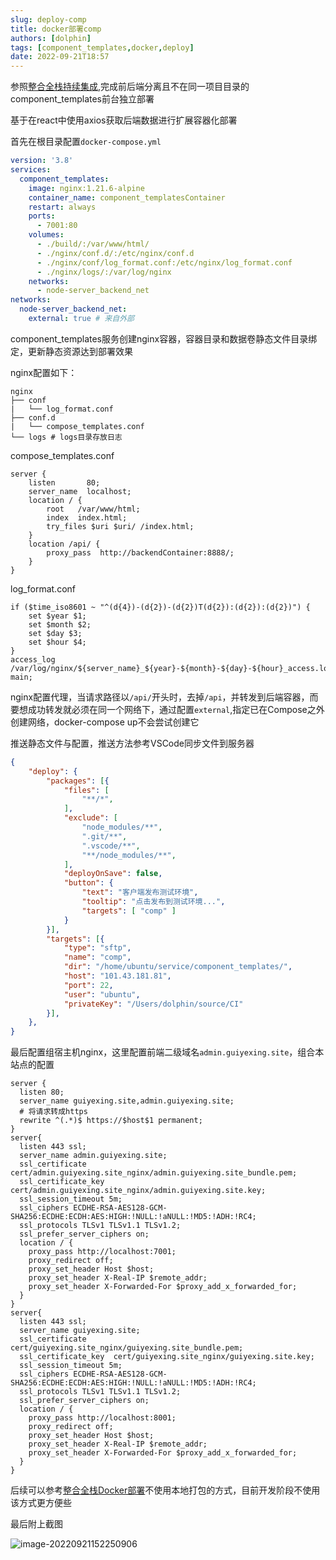 ```yaml
---
slug: deploy-comp
title: docker部署comp
authors: [dolphin]
tags: [component_templates,docker,deploy]
date: 2022-09-21T18:57
---
```


参照[整合全栈持续集成](/docs/deploy/整合全栈Docker部署),完成前后端分离且不在同一项目目录的component_templates前台独立部署

<!--truncate-->

基于在react中使用axios获取后端数据进行扩展容器化部署

首先在根目录配置`docker-compose.yml`

```yaml title="docker-compose.yml"
version: '3.8'
services:
  component_templates:
    image: nginx:1.21.6-alpine
    container_name: component_templatesContainer
    restart: always
    ports:
      - 7001:80
    volumes:
      - ./build/:/var/www/html/
      - ./nginx/conf.d/:/etc/nginx/conf.d
      - ./nginx/conf/log_format.conf:/etc/nginx/log_format.conf
      - ./nginx/logs/:/var/log/nginx
    networks:
      - node-server_backend_net
networks:
  node-server_backend_net:
    external: true # 来自外部
```

component_templates服务创建nginx容器，容器目录和数据卷静态文件目录绑定，更新静态资源达到部署效果

nginx配置如下：

```
nginx
├── conf
|   └── log_format.conf
├── conf.d
|   └── compose_templates.conf
└── logs # logs目录存放日志
```

compose_templates.conf

```
server {
    listen       80;
    server_name  localhost;
    location / {
        root   /var/www/html;
        index  index.html;
        try_files $uri $uri/ /index.html;
    }
    location /api/ {
        proxy_pass  http://backendContainer:8888/;
    }
}
```

log_format.conf

```
if ($time_iso8601 ~ "^(d{4})-(d{2})-(d{2})T(d{2}):(d{2}):(d{2})") {
    set $year $1;
    set $month $2;
    set $day $3;
    set $hour $4;
}
access_log /var/log/nginx/${server_name}_${year}-${month}-${day}-${hour}_access.log main;
```

nginx配置代理，当请求路径以`/api/`开头时，去掉`/api`，并转发到后端容器，而要想成功转发就必须在同一个网络下，通过配置`external`,指定已在Compose之外创建网络，docker-compose up不会尝试创建它

推送静态文件与配置，推送方法参考VSCode同步文件到服务器

```json title=".vscode/settings.json"
{
    "deploy": {
        "packages": [{
            "files": [
                "**/*",
            ],
            "exclude": [
                "node_modules/**",
                ".git/**",
                ".vscode/**",
                "**/node_modules/**",
            ],
            "deployOnSave": false,
            "button": {
                "text": "客户端发布测试环境",
                "tooltip": "点击发布到测试环境...",
                "targets": [ "comp" ]
            }
        }],
        "targets": [{
            "type": "sftp",
            "name": "comp",
            "dir": "/home/ubuntu/service/component_templates/",
            "host": "101.43.181.81",
            "port": 22,
            "user": "ubuntu",
            "privateKey": "/Users/dolphin/source/CI"
        }],
    },
}
```

最后配置组宿主机nginx，这里配置前端二级域名`admin.guiyexing.site`，组合本站点的配置

```
server {
  listen 80;
  server_name guiyexing.site,admin.guiyexing.site;
  # 将请求转成https
  rewrite ^(.*)$ https://$host$1 permanent;
}
server{
  listen 443 ssl;
  server_name admin.guiyexing.site;
  ssl_certificate      cert/admin.guiyexing.site_nginx/admin.guiyexing.site_bundle.pem;
  ssl_certificate_key  cert/admin.guiyexing.site_nginx/admin.guiyexing.site.key;
  ssl_session_timeout 5m;
  ssl_ciphers ECDHE-RSA-AES128-GCM-SHA256:ECDHE:ECDH:AES:HIGH:!NULL:!aNULL:!MD5:!ADH:!RC4;
  ssl_protocols TLSv1 TLSv1.1 TLSv1.2;
  ssl_prefer_server_ciphers on;
  location / {
    proxy_pass http://localhost:7001;
    proxy_redirect off;
    proxy_set_header Host $host;
    proxy_set_header X-Real-IP $remote_addr;
    proxy_set_header X-Forwarded-For $proxy_add_x_forwarded_for;
  }
}
server{
  listen 443 ssl;
  server_name guiyexing.site;
  ssl_certificate      cert/guiyexing.site_nginx/guiyexing.site_bundle.pem;
  ssl_certificate_key  cert/guiyexing.site_nginx/guiyexing.site.key;
  ssl_session_timeout 5m;
  ssl_ciphers ECDHE-RSA-AES128-GCM-SHA256:ECDHE:ECDH:AES:HIGH:!NULL:!aNULL:!MD5:!ADH:!RC4;
  ssl_protocols TLSv1 TLSv1.1 TLSv1.2;
  ssl_prefer_server_ciphers on;
  location / {
    proxy_pass http://localhost:8001;
    proxy_redirect off;
    proxy_set_header Host $host;
    proxy_set_header X-Real-IP $remote_addr;
    proxy_set_header X-Forwarded-For $proxy_add_x_forwarded_for;
  }
}
```

后续可以参考[整合全栈Docker部署](/docs/deploy/整合全栈Docker部署#10自动打包)不使用本地打包的方式，目前开发阶段不使用该方式更方便些

最后附上截图

![image-20220921152250906](https://blog-guiyexing.oss-cn-qingdao.aliyuncs.com/blogImg/202209211522067.png!blog.guiyexing)
